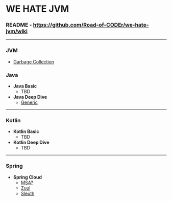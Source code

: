 # WE HATE JVM

### README - https://github.com/Road-of-CODEr/we-hate-jvm/wiki

---

### JVM
* [Garbage Collection](/GarbageCollection/README.md)

### Java
* **Java Basic**
  * TBD
* **Java Deep Dive**
  * [Generic](/Generic/README.md)
   
---

### Kotlin
* **Kotlin Basic**
  * TBD
* **Kotlin Deep Dive**
  * TBD
  
---

### Spring
* **Spring Cloud**
  * [MSA?](Spring/Cloud/1.Cloud%20&%20MSA.md)
  * [Zuul](Spring/Cloud/6.Zuul.md)
  * [Sleuth](/Sleuth/README.md)

